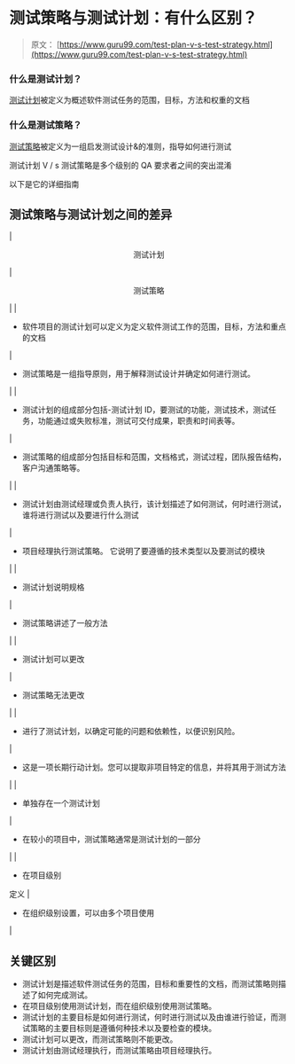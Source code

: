 # 测试策略与测试计划：有什么区别？

> 原文： [https://www.guru99.com/test-plan-v-s-test-strategy.html](https://www.guru99.com/test-plan-v-s-test-strategy.html)

### 什么是测试计划？

[测试计划](/what-everybody-ought-to-know-about-test-planing.html)被定义为概述软件测试任务的范围，目标，方法和权重的文档

### 什么是测试策略？

[测试策略](/how-to-create-test-strategy-document.html)被定义为一组启发测试设计&的准则，指导如何进行测试

测试计划 V / s 测试策略是多个级别的 QA 要求者之间的突出混淆

以下是它的详细指南

## 测试策略与测试计划之间的差异

| 

<center>测试计划</center>

 | 

<center>测试策略</center>

 |
| 

*   软件项目的测试计划可以定义为定义软件测试工作的范围，目标，方法和重点的文档

 | 

*   测试策略是一组指导原则，用于解释测试设计并确定如何进行测试。

 |
| 

*   测试计划的组成部分包括-测试计划 ID，要测试的功能，测试技术，测试任务，功能通过或失败标准，测试可交付成果，职责和时间表等。

 | 

*   测试策略的组成部分包括目标和范围，文档格式，测试过程，团队报告结构，客户沟通策略等。

 |
| 

*   测试计划由测试经理或负责人执行，该计划描述了如何测试，何时进行测试，谁将进行测试以及要进行什么测试

 | 

*   项目经理执行测试策略。 它说明了要遵循的技术类型以及要测试的模块

 |
| 

*   测试计划说明规格

 | 

*   测试策略讲述了一般方法

 |
| 

*   测试计划可以更改

 | 

*   测试策略无法更改

 |
| 

*   进行了测试计划，以确定可能的问题和依赖性，以便识别风险。

 | 

*   这是一项长期行动计划。您可以提取非项目特定的信息，并将其用于测试方法

 |
| 

*   单独存在一个测试计划

 | 

*   在较小的项目中，测试策略通常是测试计划的一部分

 |
| 

*   在项目级别

定义 | 

*   在组织级别设置，可以由多个项目使用

 |

## 关键区别

*   测试计划是描述软件测试任务的范围，目标和重要性的文档，而测试策略则描述了如何完成测试。
*   在项目级别使用测试计划，而在组织级别使用测试策略。
*   测试计划的主要目标是如何进行测试，何时进行测试以及由谁进行验证，而测试策略的主要目标则是遵循何种技术以及要检查的模块。
*   测试计划可以更改，而测试策略则不能更改。
*   测试计划由测试经理执行，而测试策略由项目经理执行。